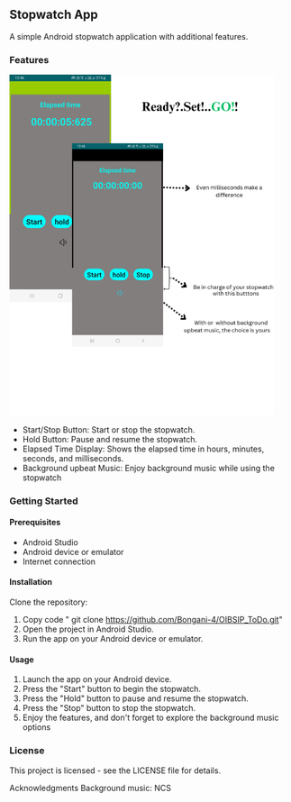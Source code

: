 

## Stopwatch App

A simple Android stopwatch application with additional features. 

### Features


<img src="StopW_Highlights.png" alt="Highlight" width="470">

* Start/Stop Button: Start or stop the stopwatch. 
* Hold Button: Pause and resume the stopwatch.
*  Elapsed Time Display: Shows the elapsed time in hours, minutes, seconds, and milliseconds.
*   Background upbeat Music: Enjoy background music while using the stopwatch
  ### Getting Started
  #### Prerequisites 
  * Android Studio
  * Android device or emulator
  * Internet connection
#### Installation
Clone the repository:

1.  Copy code  " git clone https://github.com/Bongani-4/OIBSIP_ToDo.git"
2. Open the project in Android Studio.
3.  Run the app on your Android device or emulator.
#### Usage 
1. Launch the app on your Android device.
2. Press the "Start" button to begin the stopwatch.
3. Press the "Hold" button to pause and resume the stopwatch.
4.  Press the "Stop" button to stop the stopwatch.
5.  Enjoy the features, and don't forget to explore the background music options
### License 
This project is licensed - see the LICENSE file for details. 

Acknowledgments Background music: NCS
